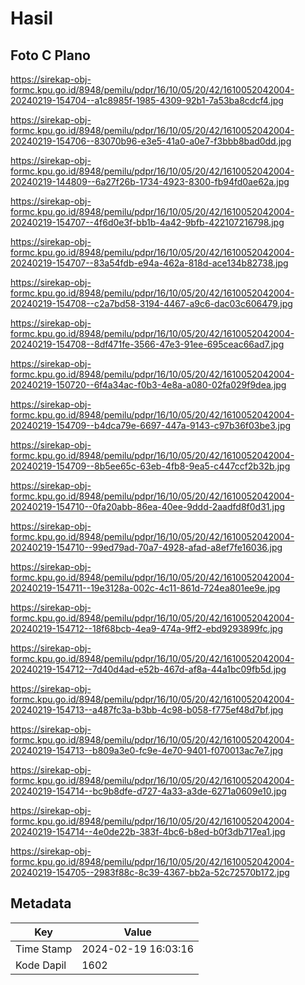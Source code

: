 # Hasil

## Foto C Plano

https://sirekap-obj-formc.kpu.go.id/8948/pemilu/pdpr/16/10/05/20/42/1610052042004-20240219-154704--a1c8985f-1985-4309-92b1-7a53ba8cdcf4.jpg

https://sirekap-obj-formc.kpu.go.id/8948/pemilu/pdpr/16/10/05/20/42/1610052042004-20240219-154706--83070b96-e3e5-41a0-a0e7-f3bbb8bad0dd.jpg

https://sirekap-obj-formc.kpu.go.id/8948/pemilu/pdpr/16/10/05/20/42/1610052042004-20240219-144809--6a27f26b-1734-4923-8300-fb94fd0ae62a.jpg

https://sirekap-obj-formc.kpu.go.id/8948/pemilu/pdpr/16/10/05/20/42/1610052042004-20240219-154707--4f6d0e3f-bb1b-4a42-9bfb-422107216798.jpg

https://sirekap-obj-formc.kpu.go.id/8948/pemilu/pdpr/16/10/05/20/42/1610052042004-20240219-154707--83a54fdb-e94a-462a-818d-ace134b82738.jpg

https://sirekap-obj-formc.kpu.go.id/8948/pemilu/pdpr/16/10/05/20/42/1610052042004-20240219-154708--c2a7bd58-3194-4467-a9c6-dac03c606479.jpg

https://sirekap-obj-formc.kpu.go.id/8948/pemilu/pdpr/16/10/05/20/42/1610052042004-20240219-154708--8df471fe-3566-47e3-91ee-695ceac66ad7.jpg

https://sirekap-obj-formc.kpu.go.id/8948/pemilu/pdpr/16/10/05/20/42/1610052042004-20240219-150720--6f4a34ac-f0b3-4e8a-a080-02fa029f9dea.jpg

https://sirekap-obj-formc.kpu.go.id/8948/pemilu/pdpr/16/10/05/20/42/1610052042004-20240219-154709--b4dca79e-6697-447a-9143-c97b36f03be3.jpg

https://sirekap-obj-formc.kpu.go.id/8948/pemilu/pdpr/16/10/05/20/42/1610052042004-20240219-154709--8b5ee65c-63eb-4fb8-9ea5-c447ccf2b32b.jpg

https://sirekap-obj-formc.kpu.go.id/8948/pemilu/pdpr/16/10/05/20/42/1610052042004-20240219-154710--0fa20abb-86ea-40ee-9ddd-2aadfd8f0d31.jpg

https://sirekap-obj-formc.kpu.go.id/8948/pemilu/pdpr/16/10/05/20/42/1610052042004-20240219-154710--99ed79ad-70a7-4928-afad-a8ef7fe16036.jpg

https://sirekap-obj-formc.kpu.go.id/8948/pemilu/pdpr/16/10/05/20/42/1610052042004-20240219-154711--19e3128a-002c-4c11-861d-724ea801ee9e.jpg

https://sirekap-obj-formc.kpu.go.id/8948/pemilu/pdpr/16/10/05/20/42/1610052042004-20240219-154712--18f68bcb-4ea9-474a-9ff2-ebd9293899fc.jpg

https://sirekap-obj-formc.kpu.go.id/8948/pemilu/pdpr/16/10/05/20/42/1610052042004-20240219-154712--7d40d4ad-e52b-467d-af8a-44a1bc09fb5d.jpg

https://sirekap-obj-formc.kpu.go.id/8948/pemilu/pdpr/16/10/05/20/42/1610052042004-20240219-154713--a487fc3a-b3bb-4c98-b058-f775ef48d7bf.jpg

https://sirekap-obj-formc.kpu.go.id/8948/pemilu/pdpr/16/10/05/20/42/1610052042004-20240219-154713--b809a3e0-fc9e-4e70-9401-f070013ac7e7.jpg

https://sirekap-obj-formc.kpu.go.id/8948/pemilu/pdpr/16/10/05/20/42/1610052042004-20240219-154714--bc9b8dfe-d727-4a33-a3de-6271a0609e10.jpg

https://sirekap-obj-formc.kpu.go.id/8948/pemilu/pdpr/16/10/05/20/42/1610052042004-20240219-154714--4e0de22b-383f-4bc6-b8ed-b0f3db717ea1.jpg

https://sirekap-obj-formc.kpu.go.id/8948/pemilu/pdpr/16/10/05/20/42/1610052042004-20240219-154705--2983f88c-8c39-4367-bb2a-52c72570b172.jpg


## Metadata

| Key        | Value               |
| ---------- | ------------------- |
| Time Stamp | 2024-02-19 16:03:16 |
| Kode Dapil | 1602                |



